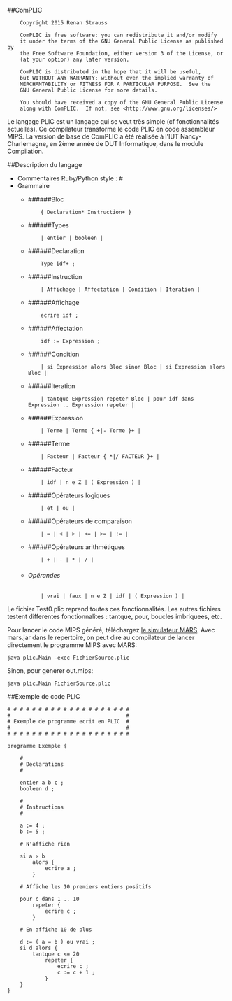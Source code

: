 ##ComPLIC
```
    Copyright 2015 Renan Strauss

    ComPLIC is free software: you can redistribute it and/or modify
    it under the terms of the GNU General Public License as published by
    the Free Software Foundation, either version 3 of the License, or
    (at your option) any later version.

    ComPLIC is distributed in the hope that it will be useful,
    but WITHOUT ANY WARRANTY; without even the implied warranty of
    MERCHANTABILITY or FITNESS FOR A PARTICULAR PURPOSE.  See the
    GNU General Public License for more details.

    You should have received a copy of the GNU General Public License
    along with ComPLIC.  If not, see <http://www.gnu.org/licenses/>

```

Le langage PLIC est un langage qui se veut très simple (cf fonctionnalités actuelles).
Ce compilateur transforme le code PLIC en code assembleur MIPS.
La version de base de ComPLIC a été réalisée à l'IUT Nancy-Charlemagne, en 2ème année de DUT Informatique, dans le module Compilation.

##Description du langage

* Commentaires Ruby/Python style : \#
* Grammaire
	- ######Bloc
		```
			{ Declaration* Instruction+ }
		```

	- ######Types
		```
			| entier | booleen |
		```

	- ######Declaration
		```
			Type idf+ ;
		```

	- ######Instruction
		```
			| Affichage | Affectation | Condition | Iteration |
		```

	- ######Affichage
		```
			ecrire idf ;
		```

	- ######Affectation
		```
			idf := Expression ;
		```

	- ######Condition
		```
			| si Expression alors Bloc sinon Bloc | si Expression alors Bloc |
		```

	- ######Iteration
		```
			| tantque Expression repeter Bloc | pour idf dans Expression .. Expression repeter |
		```

	- ######Expression
		```
			| Terme | Terme { +|- Terme }+ |
		```

	- ######Terme
		```
			| Facteur | Facteur { *|/ FACTEUR }+ |
		```

	- ######Facteur
		```
			| idf | n e Z | ( Expression ) |
		```

	- ######Opérateurs logiques
		```
			| et | ou |
		```

	- ######Opérateurs de comparaison
		```
			| = | < | > | <= | >= | != |
		```

	- ######Opérateurs arithmétiques
		```
			| + | - | * | / |
		```

	- ###### Opérandes
		```
			| vrai | faux | n e Z | idf | ( Expression ) |
		```

Le fichier Test0.plic reprend toutes ces fonctionnalités.
Les autres fichiers testent differentes fonctionnalites : tantque, pour, boucles imbriquees, etc.

Pour lancer le code MIPS généré, téléchargez [le simulateur MARS](http://courses.missouristate.edu/KenVollmar/MARS/).
Avec mars.jar dans le repertoire, on peut dire au compilateur de lancer directement le programme MIPS avec MARS:

```
java plic.Main -exec FichierSource.plic
```

Sinon, pour generer out.mips:

```
java plic.Main FichierSource.plic
```

##Exemple de code PLIC

```
# # # # # # # # # # # # # # # # # # # #
#                                     #
# Exemple de programme ecrit en PLIC  #
#                                     #
# # # # # # # # # # # # # # # # # # # #

programme Exemple {

	#
	# Declarations
	#	

	entier a b c ;
	booleen d ;

	#
	# Instructions
	#

	a := 4 ;
	b := 5 ;

	# N'affiche rien

	si a > b
		alors {
			ecrire a ;
		}

	# Affiche les 10 premiers entiers positifs

	pour c dans 1 .. 10
		repeter {
			ecrire c ;
		}

	# En affiche 10 de plus

	d := ( a = b ) ou vrai ;
	si d alors {
		tantque c <= 20
			repeter {
				ecrire c ;
				c := c + 1 ;
			}
	}
}
```